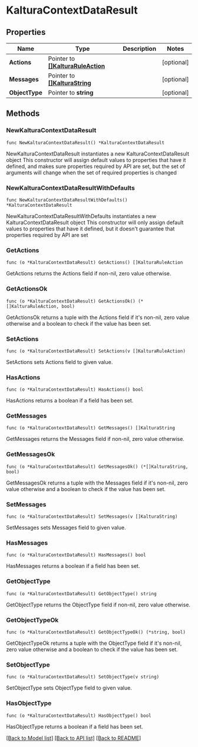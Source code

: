 # KalturaContextDataResult

## Properties

Name | Type | Description | Notes
------------ | ------------- | ------------- | -------------
**Actions** | Pointer to [**[]KalturaRuleAction**](KalturaRuleAction.md) |  | [optional] 
**Messages** | Pointer to [**[]KalturaString**](KalturaString.md) |  | [optional] 
**ObjectType** | Pointer to **string** |  | [optional] 

## Methods

### NewKalturaContextDataResult

`func NewKalturaContextDataResult() *KalturaContextDataResult`

NewKalturaContextDataResult instantiates a new KalturaContextDataResult object
This constructor will assign default values to properties that have it defined,
and makes sure properties required by API are set, but the set of arguments
will change when the set of required properties is changed

### NewKalturaContextDataResultWithDefaults

`func NewKalturaContextDataResultWithDefaults() *KalturaContextDataResult`

NewKalturaContextDataResultWithDefaults instantiates a new KalturaContextDataResult object
This constructor will only assign default values to properties that have it defined,
but it doesn't guarantee that properties required by API are set

### GetActions

`func (o *KalturaContextDataResult) GetActions() []KalturaRuleAction`

GetActions returns the Actions field if non-nil, zero value otherwise.

### GetActionsOk

`func (o *KalturaContextDataResult) GetActionsOk() (*[]KalturaRuleAction, bool)`

GetActionsOk returns a tuple with the Actions field if it's non-nil, zero value otherwise
and a boolean to check if the value has been set.

### SetActions

`func (o *KalturaContextDataResult) SetActions(v []KalturaRuleAction)`

SetActions sets Actions field to given value.

### HasActions

`func (o *KalturaContextDataResult) HasActions() bool`

HasActions returns a boolean if a field has been set.

### GetMessages

`func (o *KalturaContextDataResult) GetMessages() []KalturaString`

GetMessages returns the Messages field if non-nil, zero value otherwise.

### GetMessagesOk

`func (o *KalturaContextDataResult) GetMessagesOk() (*[]KalturaString, bool)`

GetMessagesOk returns a tuple with the Messages field if it's non-nil, zero value otherwise
and a boolean to check if the value has been set.

### SetMessages

`func (o *KalturaContextDataResult) SetMessages(v []KalturaString)`

SetMessages sets Messages field to given value.

### HasMessages

`func (o *KalturaContextDataResult) HasMessages() bool`

HasMessages returns a boolean if a field has been set.

### GetObjectType

`func (o *KalturaContextDataResult) GetObjectType() string`

GetObjectType returns the ObjectType field if non-nil, zero value otherwise.

### GetObjectTypeOk

`func (o *KalturaContextDataResult) GetObjectTypeOk() (*string, bool)`

GetObjectTypeOk returns a tuple with the ObjectType field if it's non-nil, zero value otherwise
and a boolean to check if the value has been set.

### SetObjectType

`func (o *KalturaContextDataResult) SetObjectType(v string)`

SetObjectType sets ObjectType field to given value.

### HasObjectType

`func (o *KalturaContextDataResult) HasObjectType() bool`

HasObjectType returns a boolean if a field has been set.


[[Back to Model list]](../README.md#documentation-for-models) [[Back to API list]](../README.md#documentation-for-api-endpoints) [[Back to README]](../README.md)


